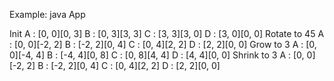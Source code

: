 Example:
java App

Init
A : [0, 0][0, 3]
B : [0, 3][3, 3]
C : [3, 3][3, 0]
D : [3, 0][0, 0]
Rotate to 45
A : [0, 0][-2, 2]
B : [-2, 2][0, 4]
C : [0, 4][2, 2]
D : [2, 2][0, 0]
Grow to 3
A : [0, 0][-4, 4]
B : [-4, 4][0, 8]
C : [0, 8][4, 4]
D : [4, 4][0, 0]
Shrink to 3
A : [0, 0][-2, 2]
B : [-2, 2][0, 4]
C : [0, 4][2, 2]
D : [2, 2][0, 0]